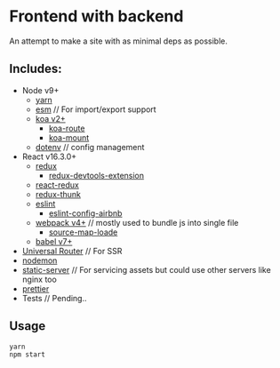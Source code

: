 # Frontend with backend

An attempt to make a site with as minimal deps as possible.

## Includes:
- Node v9+
  - [yarn](https://yarnpkg.com/en/)
  - [esm](https://www.npmjs.com/package/esm) // For import/export support
  - [koa v2+](http://koajs.com/)
    - [koa-route](https://github.com/koajs/route)
    - [koa-mount](https://github.com/koajs/mount)
  - [dotenv](https://github.com/motdotla/dotenv) // config management
- React v16.3.0+
  - [redux](https://redux.js.org/)
    - [redux-devtools-extension](https://github.com/zalmoxisus/redux-devtools-extension)
  - [react-redux](https://github.com/reactjs/react-redux)
  - [redux-thunk](https://github.com/gaearon/redux-thunk)
  - [eslint](https://eslint.org/)
    - [eslint-config-airbnb](https://www.npmjs.com/package/eslint-config-airbnb)
  - [webpack v4+](https://webpack.js.org/) // mostly used to bundle js into single file
    - [source-map-loade](https://github.com/webpack-contrib/source-map-loader)
  - [babel v7+](https://github.com/babel/babel/releases/tag/v7.0.0-beta.42)
- [Universal Router](https://github.com/kriasoft/universal-router) // For SSR
- [nodemon](http://nodemon.io/)
- [static-server](https://github.com/nbluis/static-server) // For servicing assets but could use other servers like nginx too
- [prettier](https://prettier.io/)
- Tests // Pending..

## Usage
```js
yarn
npm start
```

